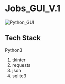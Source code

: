 # Jobs_GUI_V.1
![Python_GUI](https://user-images.githubusercontent.com/81664984/210266333-08ca8628-3065-45c5-b526-1f64c9e1178c.gif)
 ## Tech Stack
 Python3
  1) tkinter
  2) requests 
  3) json
  4) sqlite3

